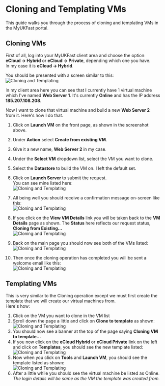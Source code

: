 # Cloning and Templating VMs

This guide walks you through the process of cloning and templating VMs in the MyUKFast portal.

## Cloning VMs
First of all, log into your MyUKFast client area and choose the option **eCloud -> Hybrid** or **eCloud -> Private**, depending which one you have.  
In my case it is **eCloud -> Hybrid**.

You should be presented with a screen similar to this:  
![Cloning and Templating](files/CloningAndTemplating01.PNG)

In my client area here you can see that I currently have 1 virtual machine which I've named **Web Server 1**. It's currently **Online** and has the IP address **185.207.108.208**.

Now I want to clone that virtual machine and build a new **Web Server 2** from it. Here's how I do that.
1. Click on **Launch VM** on the front page, as shown in the screenshot above.
2. Under **Action** select **Create from existing VM**.
3. Give it a new name, **Web Server 2** in my case.
4. Under the **Select VM** dropdown list, select the VM you want to clone.
5. Select the **Datastore** to build the VM on. I left the default set.
6. Click on **Launch Server** to submit the request.  
You can see mine listed here:  
![Cloning and Templating](files/CloningAndTemplating02.PNG)

7. All being well you should receive a confirmation message on-screen like this:  
![Cloning and Templating](files/CloningAndTemplating03.PNG)

8. If you click on the **View VM Details** link you will be taken back to the **VM Details** page as shown. The **Status** here reflects our request status, **Cloning from Existing...**  
![Cloning and Templating](files/CloningAndTemplating04.PNG)

9. Back on the main page you should now see both of the VMs listed:  
![Cloning and Templating](files/CloningAndTemplating05.PNG)

10. Then once the cloning operation has completed you will be sent a welcome email like this:  
![Cloning and Templating](files/CloningAndTemplating06.PNG)

## Templating VMs
This is very similar to the Cloning operation except we must first create the template that we will create our virtual machines from.  
Here's how:
1. Click on the VM you want to clone in the VM list
2. Scroll down the page a little and click on **Clone to template** as shown:     
![Cloning and Templating](files/CloningAndTemplating07.PNG)
3. You should now see a banner at the top of the page saying **Cloning VM to template...**
4. If you now click on the **eCloud Hybrid** or **eCloud Private** link on the left and click on **Templates**, you should see the new template listed:  
![Cloning and Templating](files/CloningAndTemplating08.PNG)
5. Now when you click on **Tools** and **Launch VM**, you should see the template listed as shown:  
![Cloning and Templating](files/CloningAndTemplating09.PNG)
6. After a little while you should see the virtual machine be listed as Online.  
_The login details will be same as the VM the template was created from._
